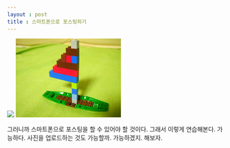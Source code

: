 ```yaml
---
layout : post
title : 스마트폰으로 포스팅하기
---
```


<img src="https://raw.githubusercontent.com/ddawee/ddawee.github.io/master/images/20200626_192339.jpg">

<img src="https://raw.githubusercontent.com/ddawee/ddawee.github.io/master/images/080910_ship.jpg">

그러니까 스마트폰으로 포스팅을 할 수 있어야 할 것이다. 
그래서 이렇게 연습해본다. 가능하다. 사진을 업로드하는 것도 가능할까.
가능하겠지. 해보자.
